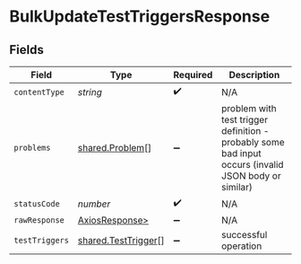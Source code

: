# BulkUpdateTestTriggersResponse


## Fields

| Field                                                                                                | Type                                                                                                 | Required                                                                                             | Description                                                                                          |
| ---------------------------------------------------------------------------------------------------- | ---------------------------------------------------------------------------------------------------- | ---------------------------------------------------------------------------------------------------- | ---------------------------------------------------------------------------------------------------- |
| `contentType`                                                                                        | *string*                                                                                             | :heavy_check_mark:                                                                                   | N/A                                                                                                  |
| `problems`                                                                                           | [shared.Problem](../../models/shared/problem.md)[]                                                   | :heavy_minus_sign:                                                                                   | problem with test trigger definition - probably some bad input occurs (invalid JSON body or similar) |
| `statusCode`                                                                                         | *number*                                                                                             | :heavy_check_mark:                                                                                   | N/A                                                                                                  |
| `rawResponse`                                                                                        | [AxiosResponse>](https://axios-http.com/docs/res_schema)                                             | :heavy_minus_sign:                                                                                   | N/A                                                                                                  |
| `testTriggers`                                                                                       | [shared.TestTrigger](../../models/shared/testtrigger.md)[]                                           | :heavy_minus_sign:                                                                                   | successful operation                                                                                 |